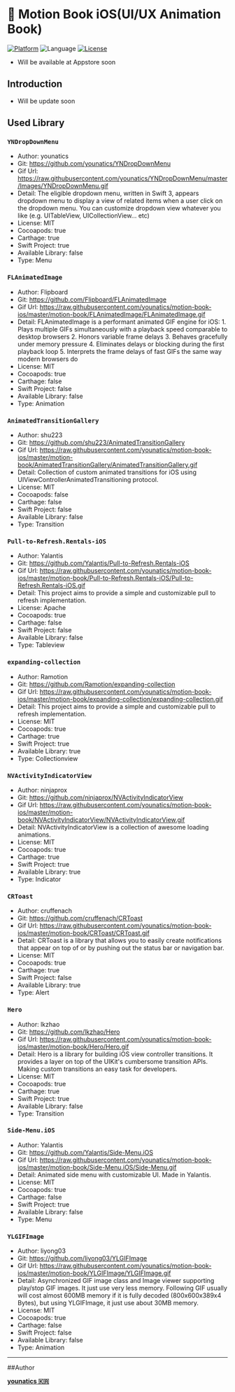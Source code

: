 # 📖 Motion Book  iOS(UI/UX Animation Book)
[![Platform](http://img.shields.io/badge/platform-ios-green.svg?style=flat
)](https://developer.apple.com/iphone/index.action)
![Language](https://img.shields.io/badge/language-Swift-brightgreen.svg?style=flat)
[![License](http://img.shields.io/badge/license-MIT-lightgrey.svg?style=flat
)](http://mit-license.org)
* Will be available at Appstore soon

## Introduction
* Will be update soon


## Used Library 
### `YNDropDownMenu`
- Author: younatics
- Git: https://github.com/younatics/YNDropDownMenu
- Gif Url: https://raw.githubusercontent.com/younatics/YNDropDownMenu/master/Images/YNDropDownMenu.gif
- Detail: The eligible dropdown menu, written in Swift 3, appears dropdown menu to display a view of related items when a user click on the dropdown menu. You can customize dropdown view whatever you like (e.g. UITableView, UICollectionView... etc)
- License: MIT
- Cocoapods: true
- Carthage: true
- Swift Project: true
- Available Library: false
- Type: Menu

### `FLAnimatedImage`
- Author: Flipboard
- Git: https://github.com/Flipboard/FLAnimatedImage
- Gif Url: https://raw.githubusercontent.com/younatics/motion-book-ios/master/motion-book/FLAnimatedImage/FLAnimatedImage.gif
- Detail: FLAnimatedImage is a performant animated GIF engine for iOS: 1. Plays multiple GIFs simultaneously with a playback speed comparable to desktop browsers 2. Honors variable frame delays 3. Behaves gracefully under memory pressure 4. Eliminates delays or blocking during the first playback loop 5. Interprets the frame delays of fast GIFs the same way modern browsers do
- License: MIT
- Cocoapods: true
- Carthage: false
- Swift Project: false
- Available Library: false
- Type: Animation

### `AnimatedTransitionGallery`
- Author: shu223
- Git: https://github.com/shu223/AnimatedTransitionGallery
- Gif Url: https://raw.githubusercontent.com/younatics/motion-book-ios/master/motion-book/AnimatedTransitionGallery/AnimatedTransitionGallery.gif
- Detail: Collection of custom animated transitions for iOS using UIViewControllerAnimatedTransitioning protocol.
- License: MIT
- Cocoapods: false
- Carthage: false
- Swift Project: false
- Available Library: false
- Type: Transition

### `Pull-to-Refresh.Rentals-iOS`
- Author: Yalantis
- Git: https://github.com/Yalantis/Pull-to-Refresh.Rentals-iOS
- Gif Url: https://raw.githubusercontent.com/younatics/motion-book-ios/master/motion-book/Pull-to-Refresh.Rentals-iOS/Pull-to-Refresh.Rentals-iOS.gif
- Detail: This project aims to provide a simple and customizable pull to refresh implementation.
- License: Apache
- Cocoapods: true
- Carthage: false
- Swift Project: false
- Available Library: false
- Type: Tableview

### `expanding-collection`
- Author: Ramotion
- Git: https://github.com/Ramotion/expanding-collection
- Gif Url: https://raw.githubusercontent.com/younatics/motion-book-ios/master/motion-book/expanding-collection/expanding-collection.gif
- Detail: This project aims to provide a simple and customizable pull to refresh implementation.
- License: MIT
- Cocoapods: true
- Carthage: true
- Swift Project: true
- Available Library: true
- Type: Collectionview

### `NVActivityIndicatorView`
- Author: ninjaprox
- Git: https://github.com/ninjaprox/NVActivityIndicatorView
- Gif Url: https://raw.githubusercontent.com/younatics/motion-book-ios/master/motion-book/NVActivityIndicatorView/NVActivityIndicatorView.gif
- Detail: NVActivityIndicatorView is a collection of awesome loading animations.
- License: MIT
- Cocoapods: true
- Carthage: true
- Swift Project: true
- Available Library: true
- Type: Indicator

### `CRToast`
- Author: cruffenach
- Git: https://github.com/cruffenach/CRToast
- Gif Url: https://raw.githubusercontent.com/younatics/motion-book-ios/master/motion-book/CRToast/CRToast.gif
- Detail: CRToast is a library that allows you to easily create notifications that appear on top of or by pushing out the status bar or navigation bar.
- License: MIT
- Cocoapods: true
- Carthage: true
- Swift Project: false
- Available Library: true
- Type: Alert

### `Hero`
- Author: lkzhao
- Git: https://github.com/lkzhao/Hero
- Gif Url: https://raw.githubusercontent.com/younatics/motion-book-ios/master/motion-book/Hero/Hero.gif
- Detail: Hero is a library for building iOS view controller transitions. It provides a layer on top of the UIKit's cumbersome transition APIs. Making custom transitions an easy task for developers.
- License: MIT
- Cocoapods: true
- Carthage: true
- Swift Project: true
- Available Library: false
- Type: Transition

### `Side-Menu.iOS`
- Author: Yalantis
- Git: https://github.com/Yalantis/Side-Menu.iOS
- Gif Url: https://raw.githubusercontent.com/younatics/motion-book-ios/master/motion-book/Side-Menu.iOS/Side-Menu.gif
- Detail: Animated side menu with customizable UI. Made in Yalantis.
- License: MIT
- Cocoapods: true
- Carthage: false
- Swift Project: true
- Available Library: false
- Type: Menu

### `YLGIFImage`
- Author: liyong03
- Git: https://github.com/liyong03/YLGIFImage
- Gif Url: https://raw.githubusercontent.com/younatics/motion-book-ios/master/motion-book/YLGIFImage/YLGIFImage.gif
- Detail: Asynchronized GIF image class and Image viewer supporting play/stop GIF images. It just use very less memory. Following GIF usually will cost almost 600MB memory if it is fully decoded (800x600x389x4 Bytes), but using YLGIFImage, it just use about 30MB memory.
- License: MIT
- Cocoapods: true
- Carthage: false
- Swift Project: false
- Available Library: false
- Type: Animation

---

##Author

**[younatics 🇰🇷](https://younatics.github.io)**
